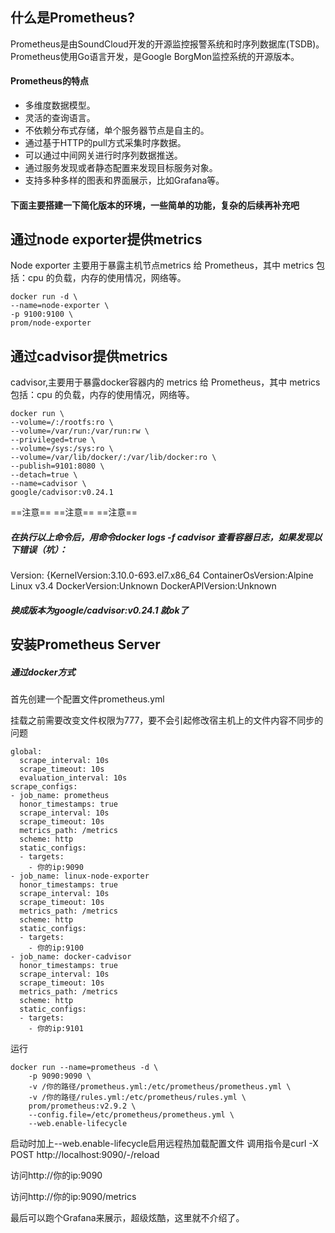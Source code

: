 ## 什么是Prometheus?
Prometheus是由SoundCloud开发的开源监控报警系统和时序列数据库(TSDB)。Prometheus使用Go语言开发，是Google BorgMon监控系统的开源版本。


#### Prometheus的特点
- 多维度数据模型。
- 灵活的查询语言。
- 不依赖分布式存储，单个服务器节点是自主的。
- 通过基于HTTP的pull方式采集时序数据。
- 可以通过中间网关进行时序列数据推送。
- 通过服务发现或者静态配置来发现目标服务对象。
- 支持多种多样的图表和界面展示，比如Grafana等。


#### 下面主要搭建一下简化版本的环境，一些简单的功能，复杂的后续再补充吧

## 通过node exporter提供metrics
Node exporter 主要用于暴露主机节点metrics 给 Prometheus，其中 metrics 包括：cpu 的负载，内存的使用情况，网络等。


```
docker run -d \
--name=node-exporter \
-p 9100:9100 \
prom/node-exporter
```
## 通过cadvisor提供metrics
cadvisor,主要用于暴露docker容器内的 metrics 给 Prometheus，其中 metrics 包括：cpu 的负载，内存的使用情况，网络等。

```
docker run \
--volume=/:/rootfs:ro \
--volume=/var/run:/var/run:rw \
--privileged=true \
--volume=/sys:/sys:ro \
--volume=/var/lib/docker/:/var/lib/docker:ro \
--publish=9101:8080 \
--detach=true \
--name=cadvisor \
google/cadvisor:v0.24.1
```

==注意== ==注意== ==注意==

##### 在执行以上命令后，用命令docker logs -f cadvisor 查看容器日志，如果发现以下错误（坑）：
Version: {KernelVersion:3.10.0-693.el7.x86_64 ContainerOsVersion:Alpine Linux v3.4 DockerVersion:Unknown DockerAPIVersion:Unknown

##### 换成版本为google/cadvisor:v0.24.1 就ok了


## 安装Prometheus Server

##### 通过docker方式
首先创建一个配置文件prometheus.yml


挂载之前需要改变文件权限为777，要不会引起修改宿主机上的文件内容不同步的问题

```
global:
  scrape_interval: 10s
  scrape_timeout: 10s
  evaluation_interval: 10s
scrape_configs:
- job_name: prometheus
  honor_timestamps: true
  scrape_interval: 10s
  scrape_timeout: 10s
  metrics_path: /metrics
  scheme: http
  static_configs:
  - targets:
    - 你的ip:9090
- job_name: linux-node-exporter
  honor_timestamps: true
  scrape_interval: 10s
  scrape_timeout: 10s
  metrics_path: /metrics
  scheme: http
  static_configs:
  - targets:
    - 你的ip:9100
- job_name: docker-cadvisor
  honor_timestamps: true
  scrape_interval: 10s
  scrape_timeout: 10s
  metrics_path: /metrics
  scheme: http
  static_configs:
  - targets:
    - 你的ip:9101
```
运行

```
docker run --name=prometheus -d \
    -p 9090:9090 \
    -v /你的路径/prometheus.yml:/etc/prometheus/prometheus.yml \
    -v /你的路径/rules.yml:/etc/prometheus/rules.yml \
    prom/prometheus:v2.9.2 \
    --config.file=/etc/prometheus/prometheus.yml \
    --web.enable-lifecycle
```
启动时加上--web.enable-lifecycle启用远程热加载配置文件
调用指令是curl -X POST http://localhost:9090/-/reload


访问http://你的ip:9090

访问http://你的ip:9090/metrics


最后可以跑个Grafana来展示，超级炫酷，这里就不介绍了。
